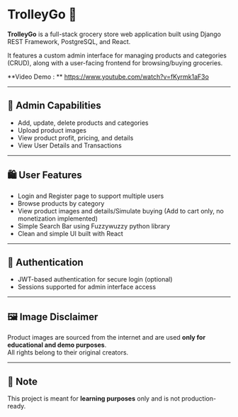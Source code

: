 # TrolleyGo 🛒

**TrolleyGo** is a full-stack grocery store web application built using Django REST Framework, PostgreSQL, and React.

It features a custom admin interface for managing products and categories (CRUD), along with a user-facing frontend for browsing/buying groceries.

**Video Demo : ** https://www.youtube.com/watch?v=fKyrmk1aF3o

---

## 🔧 Admin Capabilities
- Add, update, delete products and categories
- Upload product images
- View product profit, pricing, and details
- View User Details and Transactions

---

## 🛍️ User Features
- Login and Register page to support multiple users
- Browse products by category
- View product images and details/Simulate buying (Add to cart only, no monetization implemented)
- Simple Search Bar using Fuzzywuzzy python library
- Clean and simple UI built with React

---

## 🔐 Authentication
- JWT-based authentication for secure login (optional)
- Sessions supported for admin interface access

---

## 🖼️ Image Disclaimer
Product images are sourced from the internet and are used **only for educational and demo purposes**.  
All rights belong to their original creators.

---

## 📌 Note
This project is meant for **learning purposes** only and is not production-ready.
